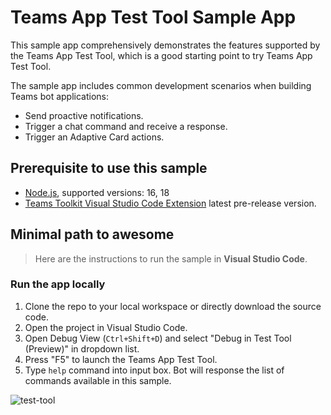 # Teams App Test Tool Sample App

This sample app comprehensively demonstrates the features supported by the Teams App Test Tool, which is a good starting point to try Teams App Test Tool.

The sample app includes common development scenarios when building Teams bot applications:
* Send proactive notifications.
* Trigger a chat command and receive a response.
* Trigger an Adaptive Card actions.

## Prerequisite to use this sample
- [Node.js](https://nodejs.org/), supported versions: 16, 18
- [Teams Toolkit Visual Studio Code Extension](https://aka.ms/teams-toolkit) latest pre-release version.

## Minimal path to awesome
>Here are the instructions to run the sample in **Visual Studio Code**.

### Run the app locally
1. Clone the repo to your local workspace or directly download the source code.
1. Open the project in Visual Studio Code.
1. Open Debug View (`Ctrl+Shift+D`) and select "Debug in Test Tool (Preview)" in dropdown list.
1. Press "F5" to launch the Teams App Test Tool.
1. Type `help` command into input box. Bot will response the list of commands available in this sample.

![test-tool](https://aka.ms/emulator-hero-image)